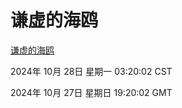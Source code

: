 # 谦虚的海鸥
[谦虚的海鸥](http://219.139.197.74:56308/qxdho/course/base/hotlink/index.php)

2024年 10月 28日 星期一 03:20:02 CST

2024年 10月 27日 星期日 19:20:02 GMT
